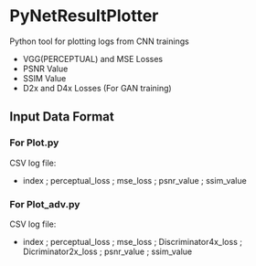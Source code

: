 # PyNetResultPlotter
Python tool for plotting logs from CNN trainings

- VGG(PERCEPTUAL) and MSE Losses
- PSNR Value
- SSIM Value
- D2x and D4x Losses (For GAN training)

## Input Data Format

### For Plot.py
CSV log file: 
* index ; perceptual_loss ; mse_loss ; psnr_value ; ssim_value

### For Plot_adv.py
CSV log file: 
* index ; perceptual_loss ; mse_loss ; Discriminator4x_loss ; Dicriminator2x_loss ; psnr_value ; ssim_value
